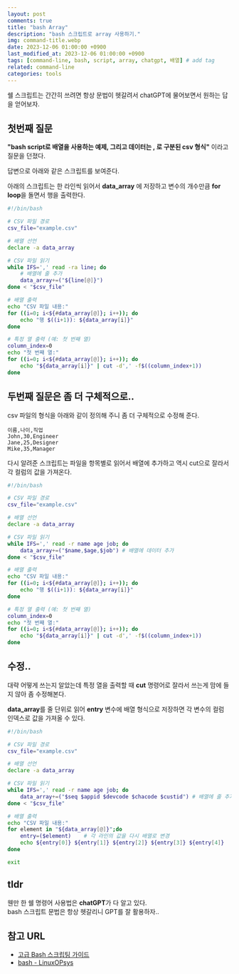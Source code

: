 ```yaml
---
layout: post
comments: true
title: "bash Array"
description: "bash 스크립트로 array 사용하기."
img: command-title.webp
date: 2023-12-06 01:00:00 +0900
last_modified_at: 2023-12-06 01:00:00 +0900
tags: [command-line, bash, script, array, chatgpt, 배열] # add tag
related: command-line
categories: tools
---
```


쉘 스크립트는 간간히 쓰려면 항상 문법이 헷갈려서 chatGPT에 물어보면서 원하는 답을 얻어보자. 

<!--more-->

## 첫번째 질문

**"bash script로 배열을 사용하는 예제, 그리고 데이터는 , 로 구분된 csv 형식"** 이라고 질문을 던졌다.

답변으로 아래와 같은 스크립트를 보여준다. 

아래의 스크립트는 한 라인씩 읽어서 **data_array** 에 저장하고 변수의 개수만큼 **for loop**을 돌면서 행을 출력한다.

```bash
#!/bin/bash

# CSV 파일 경로
csv_file="example.csv"

# 배열 선언
declare -a data_array

# CSV 파일 읽기
while IFS=',' read -ra line; do
    # 배열에 줄 추가
    data_array+=("${line[@]}")
done < "$csv_file"

# 배열 출력
echo "CSV 파일 내용:"
for ((i=0; i<${#data_array[@]}; i++)); do
    echo "행 $((i+1)): ${data_array[i]}"
done

# 특정 열 출력 (예: 첫 번째 열)
column_index=0
echo "첫 번째 열:"
for ((i=0; i<${#data_array[@]}; i++)); do
    echo "${data_array[i]}" | cut -d',' -f$((column_index+1))
done
```

## 두번째 질문은 좀 더 구체적으로.. 

csv 파일의 형식을 아래와 같이 정의해 주니 좀 더 구체적으로 수정해 준다. 

```text
이름,나이,직업
John,30,Engineer
Jane,25,Designer
Mike,35,Manager
```

다시 알려준 스크립트는 파일을 항목별로 읽어서 배열에 추가하고 역시 cut으로 잘라서 각 컬럼의 값을 가져온다. 

```bash
#!/bin/bash

# CSV 파일 경로
csv_file="example.csv"

# 배열 선언
declare -a data_array

# CSV 파일 읽기
while IFS=',' read -r name age job; do
    data_array+=("$name,$age,$job") # 배열에 데이터 추가
done < "$csv_file"

# 배열 출력
echo "CSV 파일 내용:"
for ((i=0; i<${#data_array[@]}; i++)); do
    echo "행 $((i+1)): ${data_array[i]}"
done

# 특정 열 출력 (예: 첫 번째 열)
column_index=0
echo "첫 번째 열:"
for ((i=0; i<${#data_array[@]}; i++)); do
    echo "${data_array[i]}" | cut -d',' -f$((column_index+1))
done
```

## 수정.. 

대략 어떻게 쓰는지 알았는데 특정 열을 출력할 때 **cut** 명령어로 잘라서 쓰는게 맘에 들지 않아 좀 수정해본다. 

**data_array**를 줄 단위로 읽어 **entry** 변수에 배열 형식으로 저장하면 각 변수의 컬럼 인덱스로 값을 가져올 수 있다. 

```bash
#!/bin/bash

# CSV 파일 경로
csv_file="example.csv"

# 배열 선언
declare -a data_array

# CSV 파일 읽기
while IFS=',' read -r name age job; do
    data_array+=("$seq $appid $devcode $chacode $custid") # 배열에 줄 추가
done < "$csv_file"

# 배열 출력
echo "CSV 파일 내용:"
for element in "${data_array[@]}";do        
    entry=($element)    # 각 라인의 값을 다시 배열로 변경
    echo ${entry[0]} ${entry[1]} ${entry[2]} ${entry[3]} ${entry[4]}    # 베열 인덱스로 
done

exit
```

## tldr 

웬만 한 쉘 명령어 사용법은 **chatGPT**가 다 알고 있다.  
bash 스크립트 문법은 항상 헷갈리니 GPT를 잘 활용하자.. 


## 참고 URL
- [고급 Bash 스크립팅 가이드](https://wiki.kldp.org/HOWTO/html/Adv-Bash-Scr-HOWTO/)
- [bash - LinuxOPsys](https://linuxopsys.com/?s=bash)
